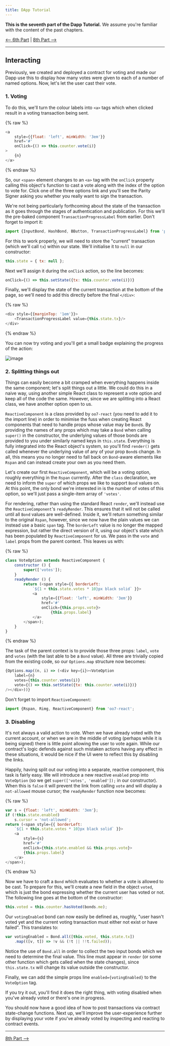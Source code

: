 ```yaml
---
title: DApp Tutorial
---
```


**This is the seventh part of the Dapp Tutorial.** We assume you're familiar with the content of the past chapters.

[⟵ 6th Part](Tutorial-Part-6.md) | [8th Part ⟶](Tutorial-Part-8.md)

----

## Interacting

Previously, we created and deployed a contract for voting and made our Dapp use this to display how many votes were given to each of a number of named options. Now, let's let the user cast their vote.

### 1. Voting

To do this, we'll turn the colour labels into `<a>` tags which when clicked result in a voting transaction being sent.

{% raw %}
```js
<a
	style={{float: 'left', minWidth: '3em'}}
	href='#'
	onClick={() => this.counter.vote(i)}
>
	{n}
</a>
```
{% endraw %}

So, our `<span>` element changes to an `<a>` tag with the `onClick` property calling this object's function to cast a vote along with the index of the option to vote for. Click one of the three options link and you'll see the Parity Signer asking you whether you really want to sign the transaction.

We're not being particularly forthcoming about the state of the transaction as it goes through the stages of authentication and publication. For this we'll the pre-baked component `TransactionProgressLabel` from earlier. Don't forget to import it:

```js
import {InputBond, HashBond, BButton, TransactionProgressLabel} from 'parity-reactive-ui';
```

For this to work properly, we will need to store the "current" transaction (which we'll call `tx`) within our state. We'll initialise it to `null` in our constructor:

```js
this.state = { tx: null };
```

Next we'll assign it during the `onClick` action, so the line becomes:

```js
onClick={() => this.setState({tx: this.counter.vote(i)})}
```

Finally, we'll display the state of the current transaction at the bottom of the page, so we'll need to add this directly before the final `</div>`:

{% raw %}
```js
<div style={{marginTop: '1em'}}>
	<TransactionProgressLabel value={this.state.tx}/>
</div>
```
{% endraw %}

You can now try voting and you'll get a small badge explaining the progress of the action:

![image](https://cloud.githubusercontent.com/assets/138296/24588762/3e436f08-17cf-11e7-9d78-e7e6b528514a.png)

### 2. Splitting things out

Things can easily become a bit cramped when everything happens inside the same component; let's split things out a little. We could do this in a naive way, using another simple React class to represent a vote option and keep all of the code the same. However, since we are splitting into a React class, we have another option open to us.

`ReactiveComponent` is a class provided by `oo7-react` (you need to add it to the import line) in order to minimise the fuss when creating React components that need to handle props whose value may be `Bond`s. By providing the names of any props which may take a `Bond` when calling `super()` in the constructor, the underlying values of those bonds are provided to you under similarly named keys in `this.state`. Everything is fully integrated into the React object's system, so you'll find `render()` gets called whenever the underlying value of any of your prop `Bond`s change. In all, this means you no longer need to fall back on `Bond`-aware elements like `Rspan` and can instead create your own as you need them.

Let's create our first `ReactiveComponent`, which will be a voting option, roughly everything in the `Rspan` currently. After the `class` declaration, we need to inform the `super` of which props we like to support `Bond` values on. At this point, the only bond we're interested in is the number of votes of this option, so we'll just pass a single-item array of `'votes'`.

For rendering, rather than using the standard React `render`, we'll instead use the `ReactiveComponent`'s `readyRender`. This ensures that it will not be called until all `Bond` values are well-defined. Inside it, we'll return something similar to the original `Rspan`, however, since we now have the plain values we can instead use a basic `span` tag. The `borderLeft` value is no longer the mapped expression, but rather the direct version of it, using our object's state which has been populated by `ReactiveComponent` for us. We pass in the `vote` and `label` props from the parent context. This leaves us with:

{% raw %}
```js
class VoteOption extends ReactiveComponent {
	constructor () {
		super(['votes']);
	}
	readyRender () {
		return (<span style={{ borderLeft:
			`${1 + this.state.votes * 10}px black solid` }}>
			<a
				style={{float: 'left', minWidth: '3em'}}
				href='#'
				onClick={this.props.vote}>
					{this.props.label}
			</a>
		</span>);
	}
}
```
{% endraw %}

The task of the parent context is to provide those three props: `label`, `vote` and `votes` (with the last able to be a `Bond` value). All three are trivially copied from the existing code, so our `Options.map` structure now becomes:

```js
{Options.map((n, i) => (<div key={i}><VoteOption
	label={n}
	votes={this.counter.votes(i)}
	vote={() => this.setState({tx: this.counter.vote(i)})}
/></div>))}
```

Don't forget to import `ReactiveComponent`:

```js
import {Rspan, Rimg, ReactiveComponent} from 'oo7-react';
```

### 3. Disabling

It's not always a valid action to vote. When we have already voted with the current account, or when we are in the middle of voting (perhaps while it is being signed) there is little point allowing the user to vote again. While our contract's logic defends against such mistaken actions having any effect in these situations, it would be nice if the UI were to reflect this by disabling the links.

Happily, having split out our voting into a separate, reactive component, this task is fairly easy. We will introduce a new reactive `enabled` prop into `VoteOption` (so we get `super(['votes', 'enabled']);` in our constructor). When this is `false` it will prevent the link from calling `vote` and will display a `not-allowed` mouse cursor; the `readyRender` function now becomes:

{% raw %}
```js
var s = {float: 'left', minWidth: '3em'};
if (!this.state.enabled)
	s.cursor = 'not-allowed';
return (<span style={{ borderLeft:
	`${1 + this.state.votes * 10}px black solid` }}>
	<a
		style={s}
		href='#'
		onClick={this.state.enabled && this.props.vote}>
		{this.props.label}
	</a>
</span>);
```
{% endraw %}

Now we have to craft a `Bond` which evaluates to whether a vote is allowed to be cast. To prepare for this, we'll create a new field in the object `voted`, which is just the bond expressing whether the current user has voted or not. The following line goes at the bottom of the constructor:

```js
this.voted = this.counter.hasVoted(bonds.me);
```

Our `votingEnabled` bond can now easily be defined as, roughly, "user hasn't voted yet and the current voting transaction must either not exist or have failed". This translates to:

```js
var votingEnabled = Bond.all([this.voted, this.state.tx])
	.map(([v, t]) => !v && (!t || !!t.failed));
```

Notice the use of `Bond.all` in order to collect the two input bonds which we need to determine the final value. This line must appear in `render` (or some other function which gets called when the state changes), since `this.state.tx` will change its value outside the constructor.

Finally, we can add the simple props line `enabled={votingEnabled}` to the `VoteOption` tag.

If you try it out, you'll find it does the right thing, with voting disabled when you've already voted or there's one in progress.

You should now have a good idea of how to post transactions via contract state-change functions. Next up, we'll improve the user-experience further by displaying your vote if you've already voted by inspecting and reacting to contract events.

----

[8th Part ⟶](Tutorial-Part-8.md)

